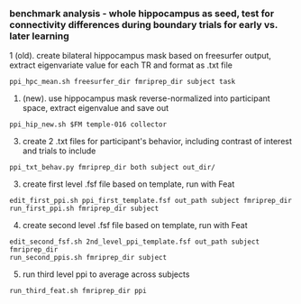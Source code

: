 ### benchmark analysis - whole hippocampus as seed, test for connectivity differences during boundary trials for early vs. later learning

1 (old). create bilateral hippocampus mask based on freesurfer output, extract eigenvariate value for each TR and format as .txt file
```
ppi_hpc_mean.sh freesurfer_dir fmriprep_dir subject task
```
1. (new). use hippocampus mask reverse-normalized into participant space, extract eigenvalue and save out
```
ppi_hip_new.sh $FM temple-016 collector
```
3. create 2 .txt files for participant's behavior, including contrast of interest and trials to include
```
ppi_txt_behav.py fmriprep_dir both subject out_dir/
```
3. create first level .fsf file based on template, run with Feat
``` 
edit_first_ppi.sh ppi_first_template.fsf out_path subject fmriprep_dir
run_first_ppi.sh fmriprep_dir subject
```
4. create second level .fsf file based on template, run with Feat
```
edit_second_fsf.sh 2nd_level_ppi_template.fsf out_path subject fmriprep_dir
run_second_ppis.sh fmriprep_dir subject
```
5. run third level ppi to average across subjects
```
run_third_feat.sh fmriprep_dir ppi
```
